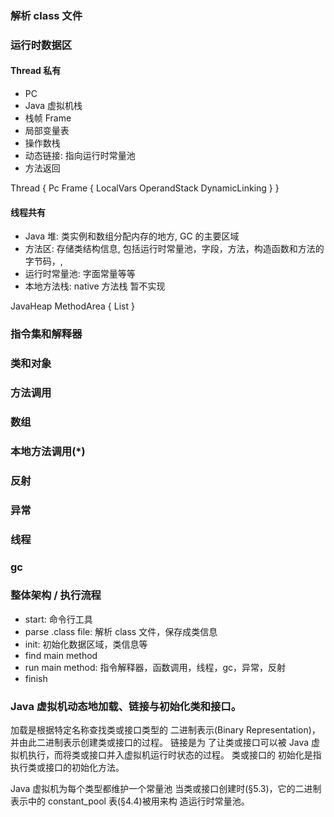 
### 解析 class 文件  

### 运行时数据区  
#### Thread 私有
* PC
* Java 虚拟机栈 
* 栈帧 Frame
* 局部变量表
* 操作数栈
* 动态链接: 指向运行时常量池
* 方法返回

Thread {
  Pc
  Frame {
    LocalVars
    OperandStack
    DynamicLinking
  }
}

#### 线程共有
* Java 堆: 类实例和数组分配内存的地方, GC 的主要区域
* 方法区: 存储类结构信息, 包括运行时常量池，字段，方法，构造函数和方法的字节码，<init>, <cinit>
* 运行时常量池: 字面常量等等
* 本地方法栈: native 方法栈 暂不实现

JavaHeap
MethodArea {
 List<Class>
}

### 指令集和解释器  
### 类和对象  
### 方法调用  
### 数组  
### 本地方法调用(*)  
### 反射  
### 异常  
### 线程  
### gc  

### 整体架构 / 执行流程
* start: 命令行工具
* parse .class file: 解析 class 文件，保存成类信息
* init: 初始化数据区域，类信息等
* find main method
* run main method: 指令解释器，函数调用，线程，gc，异常，反射
* finish


### Java 虚拟机动态地加载、链接与初始化类和接口。
加载是根据特定名称查找类或接口类型的 二进制表示(Binary Representation)，并由此二进制表示创建类或接口的过程。
链接是为 了让类或接口可以被 Java 虚拟机执行，而将类或接口并入虚拟机运行时状态的过程。
类或接口的 初始化是指执行类或接口的初始化方法<clinit>。

Java 虚拟机为每个类型都维护一个常量池
当类或接口创建时(§5.3)，它的二进制表示中的 constant_pool 表(§4.4)被用来构 造运行时常量池。
